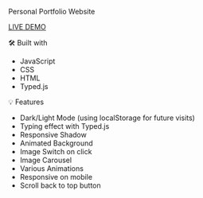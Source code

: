 Personal Portfolio Website

[LIVE DEMO](https://hulchenko.github.io/portfolio/)

🛠️ Built with
* JavaScript
* CSS
* HTML
* Typed.js

💡 Features
* Dark/Light Mode (using localStorage for future visits)
* Typing effect with Typed.js
* Responsive Shadow
* Animated Background
* Image Switch on click
* Image Carousel
* Various Animations
* Responsive on mobile
* Scroll back to top button

